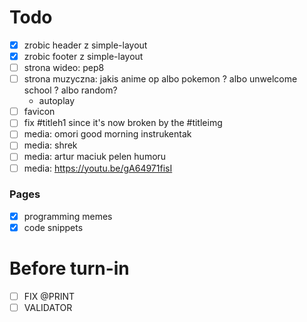# Todo

- [x] zrobic header z simple-layout
- [x] zrobic footer z simple-layout
- [ ] strona wideo: pep8
- [ ] strona muzyczna: jakis anime op albo pokemon ? albo unwelcome school ? albo random?
  - autoplay
- [ ] favicon
- [ ] fix #titleh1 since it's now broken by the #titleimg
- [ ] media: omori good morning instrukentak
- [ ] media: shrek
- [ ] media: artur maciuk pelen humoru
- [ ] media: https://youtu.be/gA64971fisI

### Pages
- [x] programming memes
- [x] code snippets

# Before turn-in

- [ ] FIX @PRINT
- [ ] VALIDATOR

